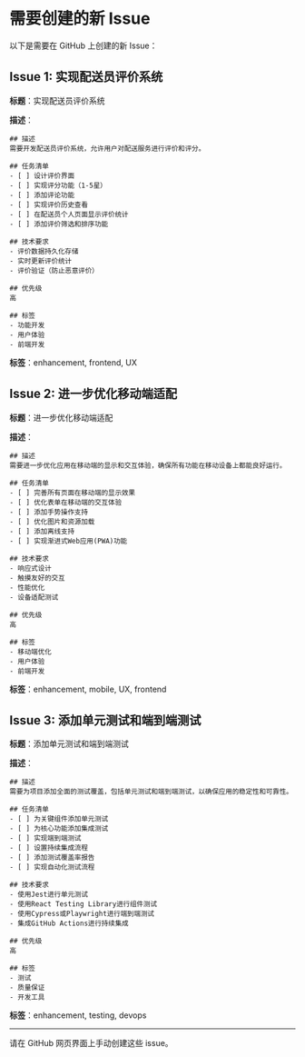 # 需要创建的新 Issue

以下是需要在 GitHub 上创建的新 Issue：

## Issue 1: 实现配送员评价系统

**标题**：实现配送员评价系统

**描述**：
```
## 描述
需要开发配送员评价系统，允许用户对配送服务进行评价和评分。

## 任务清单
- [ ] 设计评价界面
- [ ] 实现评分功能（1-5星）
- [ ] 添加评论功能
- [ ] 实现评价历史查看
- [ ] 在配送员个人页面显示评价统计
- [ ] 添加评价筛选和排序功能

## 技术要求
- 评价数据持久化存储
- 实时更新评价统计
- 评价验证（防止恶意评价）

## 优先级
高

## 标签
- 功能开发
- 用户体验
- 前端开发
```

**标签**：enhancement, frontend, UX

## Issue 2: 进一步优化移动端适配

**标题**：进一步优化移动端适配

**描述**：
```
## 描述
需要进一步优化应用在移动端的显示和交互体验，确保所有功能在移动设备上都能良好运行。

## 任务清单
- [ ] 完善所有页面在移动端的显示效果
- [ ] 优化表单在移动端的交互体验
- [ ] 添加手势操作支持
- [ ] 优化图片和资源加载
- [ ] 添加离线支持
- [ ] 实现渐进式Web应用(PWA)功能

## 技术要求
- 响应式设计
- 触摸友好的交互
- 性能优化
- 设备适配测试

## 优先级
高

## 标签
- 移动端优化
- 用户体验
- 前端开发
```

**标签**：enhancement, mobile, UX, frontend

## Issue 3: 添加单元测试和端到端测试

**标题**：添加单元测试和端到端测试

**描述**：
```
## 描述
需要为项目添加全面的测试覆盖，包括单元测试和端到端测试，以确保应用的稳定性和可靠性。

## 任务清单
- [ ] 为关键组件添加单元测试
- [ ] 为核心功能添加集成测试
- [ ] 实现端到端测试
- [ ] 设置持续集成流程
- [ ] 添加测试覆盖率报告
- [ ] 实现自动化测试流程

## 技术要求
- 使用Jest进行单元测试
- 使用React Testing Library进行组件测试
- 使用Cypress或Playwright进行端到端测试
- 集成GitHub Actions进行持续集成

## 优先级
高

## 标签
- 测试
- 质量保证
- 开发工具
```

**标签**：enhancement, testing, devops

---

请在 GitHub 网页界面上手动创建这些 issue。 